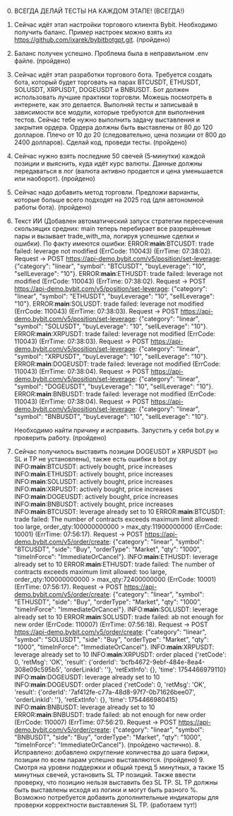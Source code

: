 0. ВСЕГДА ДЕЛАЙ ТЕСТЫ НА КАЖДОМ ЭТАПЕ! (ВСЕГДА!)

1. Сейчас идёт этап настройки торгового клиента Bybit. Необходимо получить баланс.
   Пример настроек можно взять из https://github.com/ixarek/bybitbotgpt.git. (пройдено)

2. Баланс получен успешно. Проблема была в неправильном .env файле. (пройдено)

3. Сейчас идёт этап разработки торгового бота. Требуется создать бота, который будет торговать на парах BTCUSDT, ETHUSDT, SOLUSDT, XRPUSDT, DOGEUSDT и BNBUSDT. Бот должен использовать лучшие практики торговли. Можешь посмотреть в интернете, как это делается. Выполняй тесты и записывай в зависимости все модули, которые требуются для выполнения тестов. Сейчас тебе нужно выполнить задачу выставления и закрытия ордера. Ордера должны быть выставлены от 80 до 120 долларов. Плечо от 10 до 20 (следовательно, цена позиции от 800 до 2400 долларов). Сделай код, проведи тесты. (пройдено)

4. Сейчас нужно взять последние 50 свечей (5‑минутки) каждой позиции и выяснить, куда идёт курс валюты. Данные должны передаваться в лог (валюта активно продается и цена уменьшается или наоборот). (пройдено)

5. Сейчас надо добавить метод торговли. Предложи варианты, которые больше всего подходят на 2025 год (для автономной работы бота). (пройдено)

6. Текст ИИ (Добавлен автоматический запуск стратегии пересечения скользящих средних: main теперь перебирает все разрешённые пары и вызывает trade_with_ma, логируя успешные сделки и ошибки). По факту имеются ошибки:
   ERROR:__main__:BTCUSDT: trade failed: leverage not modified (ErrCode: 110043) (ErrTime: 07:38:02).
   Request → POST https://api-demo.bybit.com/v5/position/set-leverage: {"category": "linear", "symbol": "BTCUSDT", "buyLeverage": "10", "sellLeverage": "10"}.
   ERROR:__main__:ETHUSDT: trade failed: leverage not modified (ErrCode: 110043) (ErrTime: 07:38:02).
   Request → POST https://api-demo.bybit.com/v5/position/set-leverage: {"category": "linear", "symbol": "ETHUSDT", "buyLeverage": "10", "sellLeverage": "10"}.
   ERROR:__main__:SOLUSDT: trade failed: leverage not modified (ErrCode: 110043) (ErrTime: 07:38:03).
   Request → POST https://api-demo.bybit.com/v5/position/set-leverage: {"category": "linear", "symbol": "SOLUSDT", "buyLeverage": "10", "sellLeverage": "10"}.
   ERROR:__main__:XRPUSDT: trade failed: leverage not modified (ErrCode: 110043) (ErrTime: 07:38:03).
   Request → POST https://api-demo.bybit.com/v5/position/set-leverage: {"category": "linear", "symbol": "XRPUSDT", "buyLeverage": "10", "sellLeverage": "10"}.
   ERROR:__main__:DOGEUSDT: trade failed: leverage not modified (ErrCode: 110043) (ErrTime: 07:38:04).
   Request → POST https://api-demo.bybit.com/v5/position/set-leverage: {"category": "linear", "symbol": "DOGEUSDT", "buyLeverage": "10", "sellLeverage": "10"}.
   ERROR:__main__:BNBUSDT: trade failed: leverage not modified (ErrCode: 110043) (ErrTime: 07:38:04).
   Request → POST https://api-demo.bybit.com/v5/position/set-leverage: {"category": "linear", "symbol": "BNBUSDT", "buyLeverage": "10", "sellLeverage": "10"}.

   Необходимо найти причину и исправить. Запустить у себя bot.py и проверить работу. (пройдено)

7. Сейчас получилось выставить позиции DOGEUSDT и XRPUSDT (но SL и TP не установлены), также есть ошибки в bot.py
   INFO:__main__:BTCUSDT: actively bought, price increases
   INFO:__main__:ETHUSDT: actively bought, price increases
   INFO:__main__:SOLUSDT: actively bought, price increases
   INFO:__main__:XRPUSDT: actively bought, price increases
   INFO:__main__:DOGEUSDT: actively bought, price increases
   INFO:__main__:BNBUSDT: actively bought, price increases
   INFO:__main__:BTCUSDT: leverage already set to 10
   ERROR:__main__:BTCUSDT: trade failed: The number of contracts exceeds maximum limit allowed: too large, order_qty:100000000000 > max_qty:11900000000 (ErrCode: 10001) (ErrTime: 07:56:17).
   Request → POST https://api-demo.bybit.com/v5/order/create: {"category": "linear", "symbol": "BTCUSDT", "side": "Buy", "orderType": "Market", "qty": "1000", "timeInForce": "ImmediateOrCancel"}.
   INFO:__main__:ETHUSDT: leverage already set to 10
   ERROR:__main__:ETHUSDT: trade failed: The number of contracts exceeds maximum limit allowed: too large, order_qty:100000000000 > max_qty:72400000000 (ErrCode: 10001) (ErrTime: 07:56:17).
   Request → POST https://api-demo.bybit.com/v5/order/create: {"category": "linear", "symbol": "ETHUSDT", "side": "Buy", "orderType": "Market", "qty": "1000", "timeInForce": "ImmediateOrCancel"}.
   INFO:__main__:SOLUSDT: leverage already set to 10
   ERROR:__main__:SOLUSDT: trade failed: ab not enough for new order (ErrCode: 110007) (ErrTime: 07:56:18).
   Request → POST https://api-demo.bybit.com/v5/order/create: {"category": "linear", "symbol": "SOLUSDT", "side": "Buy", "orderType": "Market", "qty": "1000", "timeInForce": "ImmediateOrCancel"}.
   INFO:__main__:XRPUSDT: leverage already set to 10
   INFO:__main__:XRPUSDT: order placed {'retCode': 0, 'retMsg': 'OK', 'result': {'orderId': 'bcfb4672-9ebf-484e-8ea4-308e09c595b5', 'orderLinkId': ''}, 'retExtInfo': {}, 'time': 1754466979110}
   INFO:__main__:DOGEUSDT: leverage already set to 10
   INFO:__main__:DOGEUSDT: order placed {'retCode': 0, 'retMsg': 'OK', 'result': {'orderId': '7af412fe-c77a-48d8-97f7-0b71626bee07', 'orderLinkId': ''}, 'retExtInfo': {}, 'time': 1754466980415}
   INFO:__main__:BNBUSDT: leverage already set to 10
   ERROR:__main__:BNBUSDT: trade failed: ab not enough for new order (ErrCode: 110007) (ErrTime: 07:56:21).
   Request → POST https://api-demo.bybit.com/v5/order/create: {"category": "linear", "symbol": "BNBUSDT", "side": "Buy", "orderType": "Market", "qty": "1000", "timeInForce": "ImmediateOrCancel"}. (пройдено частично).
   8. Исправлено: добавлено округление количества до шага биржи, позиции по всем парам успешно выставляются. (пройдено)
   9. Смотря на уровни поддержки и общий тренд 5 минутных, а также 15 минутных свечей, установить SL TP позиций. Также ввести проверку, что позицию нельзя выставить без SL TP. SL TP должны быть выставлены исходя из логики и могут быть разного %. Возможно потребуется добавить дополнительные индикаторы для проверки корректности выставления SL TP. (работаем тут!)
